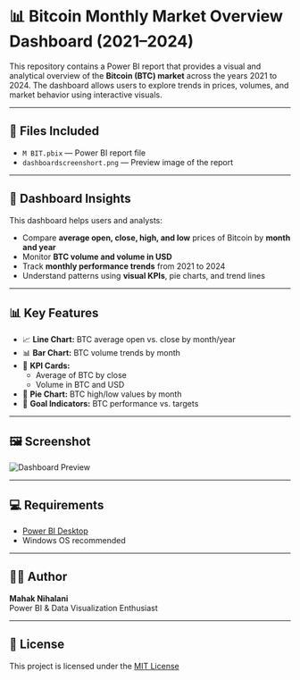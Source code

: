 # 📊 Bitcoin Monthly Market Overview Dashboard (2021–2024)

This repository contains a Power BI report that provides a visual and analytical overview of the **Bitcoin (BTC) market** across the years 2021 to 2024. The dashboard allows users to explore trends in prices, volumes, and market behavior using interactive visuals.

---

## 📁 Files Included

- `M BIT.pbix` — Power BI report file
- `dashboardscreenshort.png` — Preview image of the report

---

## 🧠 Dashboard Insights

This dashboard helps users and analysts:

- Compare **average open, close, high, and low** prices of Bitcoin by **month and year**
- Monitor **BTC volume and volume in USD**
- Track **monthly performance trends** from 2021 to 2024
- Understand patterns using **visual KPIs**, pie charts, and trend lines

---

## 📊 Key Features

- 📈 **Line Chart:** BTC average open vs. close by month/year  
- 📊 **Bar Chart:** BTC volume trends by month  
- 🧮 **KPI Cards:**  
  - Average of BTC by close  
  - Volume in BTC and USD  
- 📌 **Pie Chart:** BTC high/low values by month  
- 🎯 **Goal Indicators:** BTC performance vs. targets

---

## 🖼 Screenshot

![Dashboard Preview](assets/dashboardscreenshort.png)

---

## 💻 Requirements

- [Power BI Desktop](https://powerbi.microsoft.com/desktop/)
- Windows OS recommended

---

## 🧑‍💻 Author

**Mahak Nihalani**  
Power BI & Data Visualization Enthusiast

---

## 📄 License

This project is licensed under the [MIT License](LICENSE)
